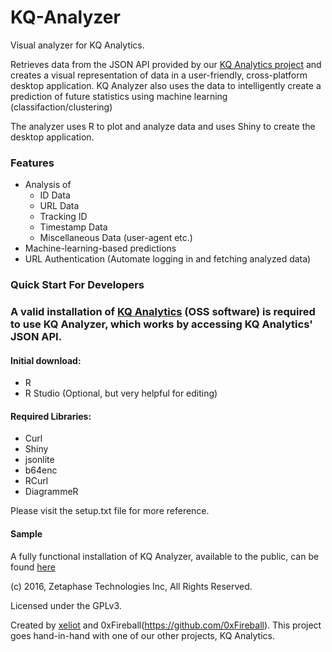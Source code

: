 # KQ-Analyzer
Visual analyzer for KQ Analytics.

Retrieves data from the JSON API provided by our [KQ Analytics project](https://github.com/ZetaPhase/KQAnalytics) and creates a visual representation of data in a user-friendly, cross-platform desktop application. KQ Analyzer also uses the data to intelligently create a prediction of future statistics using machine learning (classifaction/clustering)

The analyzer uses R to plot and analyze data and uses Shiny to create the desktop application.


### Features
- Analysis of
  - ID Data
  - URL Data
  - Tracking ID
  - Timestamp Data
  - Miscellaneous Data (user-agent etc.)
- Machine-learning-based predictions
- URL Authentication (Automate logging in and fetching analyzed data)

### Quick Start For Developers

### A valid installation of [KQ Analytics](https://github.com/ZetaPhase/KQAnalytics) (OSS software) is required to use KQ Analyzer, which works by accessing KQ Analytics' JSON API.

#### Initial download: 
- R
- R Studio (Optional, but very helpful for editing)

#### Required Libraries:
- Curl
- Shiny
- jsonlite
- b64enc
- RCurl
- DiagrammeR

Please visit the setup.txt file for more reference.

#### Sample
A fully functional installation of KQ Analyzer, available to the public, can be found [here](https://apps.zetaphase.io/kq-analyzer/)

(c) 2016, Zetaphase Technologies Inc, All Rights Reserved.

Licensed under the GPLv3.

Created by [xeliot](https://github.com/xeliot) and 0xFireball(https://github.com/0xFireball). This project goes hand-in-hand with one of our other projects, KQ Analytics.
